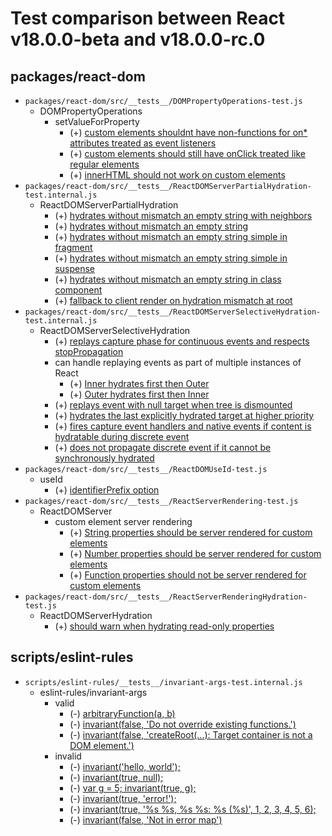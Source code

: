 # Test comparison between React v18.0.0-beta and v18.0.0-rc.0

## packages/react-dom
- `packages/react-dom/src/__tests__/DOMPropertyOperations-test.js`
  - DOMPropertyOperations
    - setValueForProperty
      - (+) [custom elements shouldnt have non-functions for on* attributes treated as event listeners](https://github.com/facebook/react/tree/f2a59df48/packages/react-dom/src/__tests__/DOMPropertyOperations-test.js#L232)
      - (+) [custom elements should still have onClick treated like regular elements](https://github.com/facebook/react/tree/f2a59df48/packages/react-dom/src/__tests__/DOMPropertyOperations-test.js#L259)
      - (+) [innerHTML should not work on custom elements](https://github.com/facebook/react/tree/f2a59df48/packages/react-dom/src/__tests__/DOMPropertyOperations-test.js#L305)
- `packages/react-dom/src/__tests__/ReactDOMServerPartialHydration-test.internal.js`
  - ReactDOMServerPartialHydration
    - (+) [hydrates without mismatch an empty string with neighbors](https://github.com/facebook/react/tree/f2a59df48/packages/react-dom/src/__tests__/ReactDOMServerPartialHydration-test.internal.js#L2948)
    - (+) [hydrates without mismatch an empty string](https://github.com/facebook/react/tree/f2a59df48/packages/react-dom/src/__tests__/ReactDOMServerPartialHydration-test.internal.js#L2948)
    - (+) [hydrates without mismatch an empty string simple in fragment](https://github.com/facebook/react/tree/f2a59df48/packages/react-dom/src/__tests__/ReactDOMServerPartialHydration-test.internal.js#L2948)
    - (+) [hydrates without mismatch an empty string simple in suspense](https://github.com/facebook/react/tree/f2a59df48/packages/react-dom/src/__tests__/ReactDOMServerPartialHydration-test.internal.js#L2948)
    - (+) [hydrates without mismatch an empty string in class component](https://github.com/facebook/react/tree/f2a59df48/packages/react-dom/src/__tests__/ReactDOMServerPartialHydration-test.internal.js#L2948)
    - (+) [fallback to client render on hydration mismatch at root](https://github.com/facebook/react/tree/f2a59df48/packages/react-dom/src/__tests__/ReactDOMServerPartialHydration-test.internal.js#L282)
- `packages/react-dom/src/__tests__/ReactDOMServerSelectiveHydration-test.internal.js`
  - ReactDOMServerSelectiveHydration
    - (+) [replays capture phase for continuous events and respects stopPropagation](https://github.com/facebook/react/tree/f2a59df48/packages/react-dom/src/__tests__/ReactDOMServerSelectiveHydration-test.internal.js#L786)
    - can handle replaying events as part of multiple instances of React
      - (+) [Inner hydrates first then Outer](https://github.com/facebook/react/tree/f2a59df48/packages/react-dom/src/__tests__/ReactDOMServerSelectiveHydration-test.internal.js#L282)
      - (+) [Outer hydrates first then Inner](https://github.com/facebook/react/tree/f2a59df48/packages/react-dom/src/__tests__/ReactDOMServerSelectiveHydration-test.internal.js#L282)
    - (+) [replays event with null target when tree is dismounted](https://github.com/facebook/react/tree/f2a59df48/packages/react-dom/src/__tests__/ReactDOMServerSelectiveHydration-test.internal.js#L282)
    - (+) [hydrates the last explicitly hydrated target at higher priority](https://github.com/facebook/react/tree/f2a59df48/packages/react-dom/src/__tests__/ReactDOMServerSelectiveHydration-test.internal.js#L1393)
    - (+) [fires capture event handlers and native events if content is hydratable during discrete event](https://github.com/facebook/react/tree/f2a59df48/packages/react-dom/src/__tests__/ReactDOMServerSelectiveHydration-test.internal.js#L282)
    - (+) [does not propagate discrete event if it cannot be synchronously hydrated](https://github.com/facebook/react/tree/f2a59df48/packages/react-dom/src/__tests__/ReactDOMServerSelectiveHydration-test.internal.js#L282)
- `packages/react-dom/src/__tests__/ReactDOMUseId-test.js`
  - useId
    - (+) [identifierPrefix option](https://github.com/facebook/react/tree/f2a59df48/packages/react-dom/src/__tests__/ReactDOMUseId-test.js#L573)
- `packages/react-dom/src/__tests__/ReactServerRendering-test.js`
  - ReactDOMServer
    - custom element server rendering
      - (+) [String properties should be server rendered for custom elements](https://github.com/facebook/react/tree/f2a59df48/packages/react-dom/src/__tests__/ReactServerRendering-test.js#L1102)
      - (+) [Number properties should be server rendered for custom elements](https://github.com/facebook/react/tree/f2a59df48/packages/react-dom/src/__tests__/ReactServerRendering-test.js#L1109)
      - (+) [Function properties should not be server rendered for custom elements](https://github.com/facebook/react/tree/f2a59df48/packages/react-dom/src/__tests__/ReactServerRendering-test.js#L1132)
- `packages/react-dom/src/__tests__/ReactServerRenderingHydration-test.js`
  - ReactDOMServerHydration
    - (+) [should warn when hydrating read-only properties](https://github.com/facebook/react/tree/f2a59df48/packages/react-dom/src/__tests__/ReactServerRenderingHydration-test.js#L534)

## scripts/eslint-rules
- `scripts/eslint-rules/__tests__/invariant-args-test.internal.js`
  - eslint-rules/invariant-args
    - valid
      - (-) [arbitraryFunction(a, b)](https://github.com/facebook/react/tree/96ca8d915/scripts/eslint-rules/__tests__/invariant-args-test.internal.js#L884)
      - (-) [invariant(false, 'Do not override existing functions.')](https://github.com/facebook/react/tree/96ca8d915/scripts/eslint-rules/__tests__/invariant-args-test.internal.js#L884)
      - (-) [invariant(false, 'createRoot(...): Target container is not a DOM element.')](https://github.com/facebook/react/tree/96ca8d915/scripts/eslint-rules/__tests__/invariant-args-test.internal.js#L884)
    - invalid
      - (-) [invariant('hello, world');](https://github.com/facebook/react/tree/96ca8d915/scripts/eslint-rules/__tests__/invariant-args-test.internal.js#L892)
      - (-) [invariant(true, null);](https://github.com/facebook/react/tree/96ca8d915/scripts/eslint-rules/__tests__/invariant-args-test.internal.js#L892)
      - (-) [var g = 5; invariant(true, g);](https://github.com/facebook/react/tree/96ca8d915/scripts/eslint-rules/__tests__/invariant-args-test.internal.js#L892)
      - (-) [invariant(true, 'error!');](https://github.com/facebook/react/tree/96ca8d915/scripts/eslint-rules/__tests__/invariant-args-test.internal.js#L892)
      - (-) [invariant(true, '%s %s, %s %s: %s (%s)', 1, 2, 3, 4, 5, 6);](https://github.com/facebook/react/tree/96ca8d915/scripts/eslint-rules/__tests__/invariant-args-test.internal.js#L892)
      - (-) [invariant(false, 'Not in error map')](https://github.com/facebook/react/tree/96ca8d915/scripts/eslint-rules/__tests__/invariant-args-test.internal.js#L892)
